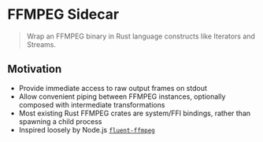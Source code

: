 # FFMPEG Sidecar

> Wrap an FFMPEG binary in Rust language constructs like Iterators and Streams.

## Motivation

- Provide immediate access to raw output frames on stdout
- Allow convenient piping between FFMPEG instances, optionally composed with intermediate transformations
- Most existing Rust FFMPEG crates are system/FFI bindings, rather than spawning
  a child process
- Inspired loosely by Node.js [`fluent-ffmpeg`](https://www.npmjs.com/package/fluent-ffmpeg)

